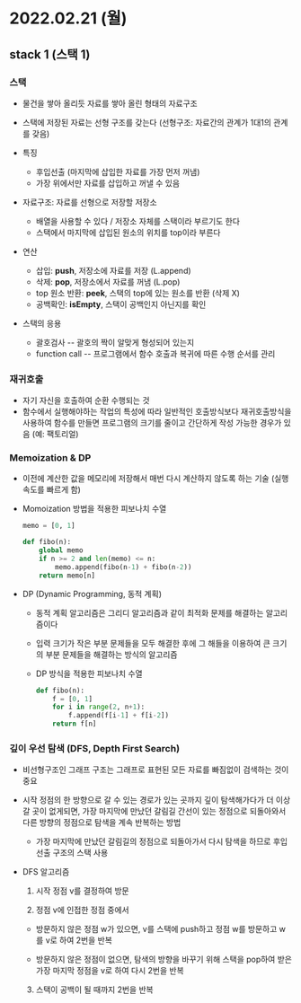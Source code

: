 # 2022.02.21 (월)

## stack 1 (스택 1)




### 스택

- 물건을 쌓아 올리듯 자료를 쌓아 올린 형태의 자료구조
- 스택에 저장된 자료는 선형 구조를 갖는다 (선형구조: 자료간의 관계가 1대1의 관계를 갖음)
- 특징
  - 후입선출 (마지막에 삽입한 자료를 가장 먼저 꺼냄)
  - 가장 위에서만 자료를 삽입하고 꺼낼 수 있음

- 자료구조: 자료를 선형으로 저장할 저장소
  - 배열을 사용할 수 있다 / 저장소 자체를 스택이라 부르기도 한다
  - 스택에서 마지막에 삽입된 원소의 위치를 top이라 부른다

- 연산
  - 삽입: **push**, 저장소에 자료를 저장 (L.append)
  - 삭제: **pop**, 저장소에서 자료를 꺼냄 (L.pop)
  - top 원소 반환: **peek**, 스택의 top에 있는 원소를 반환 (삭제 X)
  - 공백확인: **isEmpty**, 스택이 공백인지 아닌지를 확인

- 스택의 응용
  - 괄호검사 -- 괄호의 짝이 알맞게 형성되어 있는지
  - function call -- 프로그램에서 함수 호출과 복귀에 따른 수행 순서를 관리



### 재귀호출

- 자기 자신을 호출하여 순환 수행되는 것
- 함수에서 실행해야하는 작업의 특성에 따라 일반적인 호출방식보다 재귀호출방식을 사용하여 함수를 만들면 프로그램의 크기를 줄이고 간단하게 작성 가능한 경우가 있음 (예: 팩토리얼)



### Memoization & DP

- 이전에 계산한 값을 메모리에 저장해서 매번 다시 계산하지 않도록 하는 기술 (실행속도를 빠르게 함)

- Momoization 방법을 적용한 피보나치 수열

  ```python
  memo = [0, 1]
  
  def fibo(n):
      global memo
      if n >= 2 and len(memo) <= n:
          memo.append(fibo(n-1) + fibo(n-2))
      return memo[n]
  ```

- DP (Dynamic Programming, 동적 계획)

  - 동적 계획 알고리즘은 그리디 알고리즘과 같이 최적화 문제를 해결하는 알고리즘이다

  - 입력 크기가 작은 부분 문제들을 모두 해결한 후에 그 해들을 이용하여 큰 크기의 부분 문제들을 해결하는 방식의 알고리즘

  - DP 방식을 적용한 피보나치 수열

    ```python
    def fibo(n):
        f = [0, 1]
        for i in range(2, n+1):
            f.append(f[i-1] + f[i-2])
        return f[n]
    ```



### 깊이 우선 탐색 (DFS, Depth First Search)

- 비선형구조인 그래프 구조는 그래프로 표현된 모든 자료를 빠짐없이 검색하는 것이 중요

- 시작 정점의 한 방향으로 갈 수 있는 경로가 있는 곳까지 깊이 탐색해가다가 더 이상 갈 곳이 없게되면, 가장 마지막에 만났던 갈림길 간선이 있는 정점으로 되돌아와서 다른 방향의 정점으로 탐색을 계속 반복하는 방법

  - 가장 마지막에 만났던 갈림길의 정점으로 되돌아가서 다시 탐색을 하므로 후입선출 구조의 스택 사용

- DFS 알고리즘

  1. 시작 정점 v를 결정하여 방문

  2.  정점 v에 인접한 정점 중에서

     - 방문하지 않은 정점 w가 있으면, v를 스택에 push하고 정점 w를 방문하고 w를 v로 하여 2번을 반복

     - 방문하지 않은 정점이 없으면, 탐색의 방향을 바꾸기 위해 스택을 pop하여 받은 가장 마지막 정점을 v로 하여 다시 2번을 반복

  3. 스택이 공백이 될 때까지 2번을 반복
